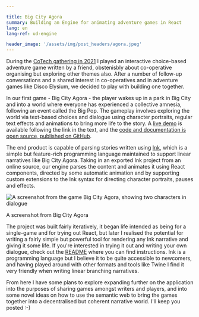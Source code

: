 ```yaml
---

title: Big City Agora
summary: Building an Engine for animating adventure games in React
lang: en
lang-ref: ud-engine

header_image: '/assets/img/post_headers/agora.jpeg'
---
```


During the [CoTech gathering in 2021](https://community.coops.tech/t/cotech-gathering-spring-break-2021/2367) I played an interactive choice-based adventure game written by a friend, obstenisbly about co-operative organising but exploring other themes also. After a number of follow-up conversations and a shared interest in co-operatives and in adventure games like Disco Elysium, we decided to play with building one together.

In our first game - Big City Agora - the player wakes up in a park in Big City and into a world where everyone has experienced a collective amnesia, following an event called the Big Pop. The gameplay involves exploring the world via text-based choices and dialogue using character portraits, regular text effects and animations to bring more life to the story. A [live demo](https://frabjous-seahorse-efd12c.netlify.app/) is available following the link in the text, and the [code and documentation is open source, published on GitHub](https://github.com/Multi-User-Domain/utopian-dialogue).

The end product is capable of parsing stories written using [Ink](https://www.inklestudios.com/ink/), which is a simple but feature-rich programming language maintained to support linear narratives like Big City Agora. Taking in an exported Ink project from an online source, our engine parses the content and animates it using React components, directed by some automatic animation and by supporting custom extensions to the Ink syntax for directing character portraits, pauses and effects.

<img src="{{ '/assets/img/post_assets/ud-engine/gameplay_screen.png' | absolute_url }}" class="blog-full-image" alt="A screenshot from the game Big City Agora, showing two characters in dialogue" />
<p class="image-caption" aria-hidden="true">A screenshot from Big City Agora</p>

The project was built fairly iteratively, it began life intended as being for a single-game and for trying out React, but later I realised the potential for writing a fairly simple but powerful tool for rendering any Ink narrative and giving it some life. If you're interested in trying it out and writing your own dialogue, check out the [README](https://github.com/Multi-User-Domain/utopian-dialogue/blob/master/README.md) where you can find instructions. Ink is a programming language but I believe it to be quite accessible to newcomers, and having played around with other formats and tools like Twine I find it very friendly when writing linear branching narratives.

From here I have some plans to explore expanding further on the application into the purposes of sharing games amongst writers and players, and into some novel ideas on how to use the semantic web to bring the games together into a decentralised but coherent narrative world. I'll keep you posted :-)
